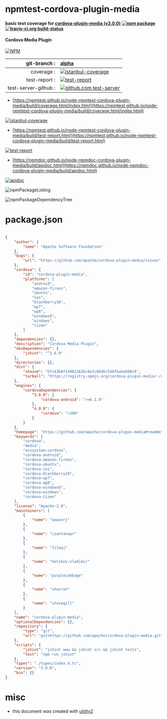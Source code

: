 # npmtest-cordova-plugin-media

#### basic test coverage for  [cordova-plugin-media (v3.0.0)](https://github.com/apache/cordova-plugin-media#readme)  [![npm package](https://img.shields.io/npm/v/npmtest-cordova-plugin-media.svg?style=flat-square)](https://www.npmjs.org/package/npmtest-cordova-plugin-media) [![travis-ci.org build-status](https://api.travis-ci.org/npmtest/node-npmtest-cordova-plugin-media.svg)](https://travis-ci.org/npmtest/node-npmtest-cordova-plugin-media)

#### Cordova Media Plugin

[![NPM](https://nodei.co/npm/cordova-plugin-media.png?downloads=true&downloadRank=true&stars=true)](https://www.npmjs.com/package/cordova-plugin-media)

| git-branch : | [alpha](https://github.com/npmtest/node-npmtest-cordova-plugin-media/tree/alpha)|
|--:|:--|
| coverage : | [![istanbul-coverage](https://npmtest.github.io/node-npmtest-cordova-plugin-media/build/coverage.badge.svg)](https://npmtest.github.io/node-npmtest-cordova-plugin-media/build/coverage.html/index.html)|
| test-report : | [![test-report](https://npmtest.github.io/node-npmtest-cordova-plugin-media/build/test-report.badge.svg)](https://npmtest.github.io/node-npmtest-cordova-plugin-media/build/test-report.html)|
| test-server-github : | [![github.com test-server](https://npmtest.github.io/node-npmtest-cordova-plugin-media/GitHub-Mark-32px.png)](https://npmtest.github.io/node-npmtest-cordova-plugin-media/build/app/index.html) | | build-artifacts : | [![build-artifacts](https://npmtest.github.io/node-npmtest-cordova-plugin-media/glyphicons_144_folder_open.png)](https://github.com/npmtest/node-npmtest-cordova-plugin-media/tree/gh-pages/build)|

- [https://npmtest.github.io/node-npmtest-cordova-plugin-media/build/coverage.html/index.html](https://npmtest.github.io/node-npmtest-cordova-plugin-media/build/coverage.html/index.html)

[![istanbul-coverage](https://npmtest.github.io/node-npmtest-cordova-plugin-media/build/screenCapture.buildCi.browser.%252Ftmp%252Fbuild%252Fcoverage.lib.html.png)](https://npmtest.github.io/node-npmtest-cordova-plugin-media/build/coverage.html/index.html)

- [https://npmtest.github.io/node-npmtest-cordova-plugin-media/build/test-report.html](https://npmtest.github.io/node-npmtest-cordova-plugin-media/build/test-report.html)

[![test-report](https://npmtest.github.io/node-npmtest-cordova-plugin-media/build/screenCapture.buildCi.browser.%252Ftmp%252Fbuild%252Ftest-report.html.png)](https://npmtest.github.io/node-npmtest-cordova-plugin-media/build/test-report.html)

- [https://npmdoc.github.io/node-npmdoc-cordova-plugin-media/build/apidoc.html](https://npmdoc.github.io/node-npmdoc-cordova-plugin-media/build/apidoc.html)

[![apidoc](https://npmdoc.github.io/node-npmdoc-cordova-plugin-media/build/screenCapture.buildCi.browser.%252Ftmp%252Fbuild%252Fapidoc.html.png)](https://npmdoc.github.io/node-npmdoc-cordova-plugin-media/build/apidoc.html)

![npmPackageListing](https://npmtest.github.io/node-npmtest-cordova-plugin-media/build/screenCapture.npmPackageListing.svg)

![npmPackageDependencyTree](https://npmtest.github.io/node-npmtest-cordova-plugin-media/build/screenCapture.npmPackageDependencyTree.svg)



# package.json

```json

{
    "author": {
        "name": "Apache Software Foundation"
    },
    "bugs": {
        "url": "https://github.com/apache/cordova-plugin-media/issues"
    },
    "cordova": {
        "id": "cordova-plugin-media",
        "platforms": [
            "android",
            "amazon-fireos",
            "ubuntu",
            "ios",
            "blackberry10",
            "wp7",
            "wp8",
            "windows8",
            "windows",
            "tizen"
        ]
    },
    "dependencies": {},
    "description": "Cordova Media Plugin",
    "devDependencies": {
        "jshint": "^2.6.0"
    },
    "directories": {},
    "dist": {
        "shasum": "b7c63b8f149812626c6e3c06d6c5d8fbabe608c6",
        "tarball": "https://registry.npmjs.org/cordova-plugin-media/-/cordova-plugin-media-3.0.0.tgz"
    },
    "engines": {
        "cordovaDependencies": {
            "3.0.0": {
                "cordova-android": ">=6.1.0"
            },
            "4.0.0": {
                "cordova": ">100"
            }
        }
    },
    "homepage": "https://github.com/apache/cordova-plugin-media#readme",
    "keywords": [
        "cordova",
        "media",
        "ecosystem:cordova",
        "cordova-android",
        "cordova-amazon-fireos",
        "cordova-ubuntu",
        "cordova-ios",
        "cordova-blackberry10",
        "cordova-wp7",
        "cordova-wp8",
        "cordova-windows8",
        "cordova-windows",
        "cordova-tizen"
    ],
    "license": "Apache-2.0",
    "maintainers": [
        {
            "name": "bowserj"
        },
        {
            "name": "csantanapr"
        },
        {
            "name": "filmaj"
        },
        {
            "name": "kotikov.vladimir"
        },
        {
            "name": "purplecabbage"
        },
        {
            "name": "shazron"
        },
        {
            "name": "stevegill"
        }
    ],
    "name": "cordova-plugin-media",
    "optionalDependencies": {},
    "repository": {
        "type": "git",
        "url": "git+https://github.com/apache/cordova-plugin-media.git"
    },
    "scripts": {
        "jshint": "jshint www && jshint src && jshint tests",
        "test": "npm run jshint"
    },
    "types": "./types/index.d.ts",
    "version": "3.0.0",
    "bin": {}
}
```



# misc
- this document was created with [utility2](https://github.com/kaizhu256/node-utility2)
